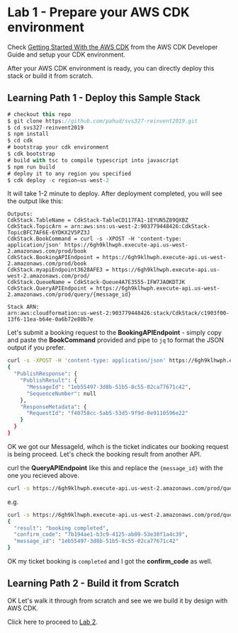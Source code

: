 # Lab 1 - Prepare your AWS CDK environment

Check [Getting Started With the AWS CDK](https://docs.aws.amazon.com/cdk/latest/guide/getting_started.html) from the AWS CDK Developer Guide and setup your CDK environment. 

After your AWS CDK environment is ready, you can directly deploy this stack or build it from scratch.



## Learning Path 1 - Deploy this Sample Stack



```js
# checkout this repo
$ git clone https://github.com/pahud/svs327-reinvent2019.git
$ cd svs327-reinvent2019
$ npm install
$ cd cdk
# bootstrap your cdk environment
$ cdk bootstrap
# build with tsc to compile typescript into javascript
$ npm run build
# deploy it to any region you specified
$ cdk deploy -c region=us-west-2
```

It will take 1-2 minute to deploy. After deployment completed, you will see the output like this:

```
Outputs:
CdkStack.TableName = CdkStack-TableCD117FA1-1EYUN5Z89QXBZ
CdkStack.TopicArn = arn:aws:sns:us-west-2:903779448426:CdkStack-TopicBFC7AF6E-6YDKX2V5PZ3J
CdkStack.BookCommand = curl -s -XPOST -H 'content-type: application/json' https://6gh9klhwph.execute-api.us-west-2.amazonaws.com/prod/book
CdkStack.BookingAPIEndpoint = https://6gh9klhwph.execute-api.us-west-2.amazonaws.com/prod/book
CdkStack.myapiEndpoint3628AFE3 = https://6gh9klhwph.execute-api.us-west-2.amazonaws.com/prod/
CdkStack.QueueName = CdkStack-Queue4A7E3555-IFW7JAOKDTJK
CdkStack.QueryAPIEndpoint = https://6gh9klhwph.execute-api.us-west-2.amazonaws.com/prod/query/{message_id}

Stack ARN:
arn:aws:cloudformation:us-west-2:903779448426:stack/CdkStack/c1903f00-13f6-11ea-b64e-0a6b72e80b7e
```



Let's submit a booking request to the **BookingAPIEndpoint** - simply copy and paste the **BookCommand** provided and pipe to `jq` to format the JSON output if you prefer.

```sh
curl -s -XPOST -H 'content-type: application/json' https://6gh9klhwph.execute-api.us-west-2.amazonaws.com/prod/book | jq
{
  "PublishResponse": {
    "PublishResult": {
      "MessageId": "1eb55497-3d8b-51b5-8c55-02ca77671c42",
      "SequenceNumber": null
    },
    "ResponseMetadata": {
      "RequestId": "f40758cc-5ab5-53d5-9f9d-0e9110596e22"
    }
  }
}
```



OK we got our MessageId, wihch is the ticket indicates our booking request is being proceed. Let's check the booking result from another API.

curl the **QueryAPIEndpoint** like this and replace the `{message_id}` with the one you recieved above.

```sh
curl -s https://6gh9klhwph.execute-api.us-west-2.amazonaws.com/prod/query/{message_id}
```

e.g.

```sh
curl -s https://6gh9klhwph.execute-api.us-west-2.amazonaws.com/prod/query/1eb55497-3d8b-51b5-8c55-02ca77671c42 | jq 
{
  "result": "booking completed",
  "confirm_code": "7b194ae1-b3c9-4125-ab09-53e30f1a4c39",
  "message_id": "1eb55497-3d8b-51b5-8c55-02ca77671c42"
}
```

OK my ticket booking is `completed` and I got the **confirm_code** as well.



## Learning Path 2 - Build it from Scratch

OK Let's walk it through from scratch and see we we build it by design with AWS CDK.

Click here to proceed to [Lab 2](lab2.README.md).

